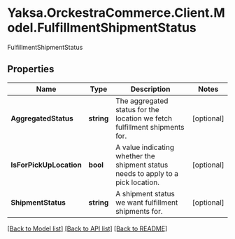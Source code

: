 # Yaksa.OrckestraCommerce.Client.Model.FulfillmentShipmentStatus
FulfillmentShipmentStatus

## Properties

Name | Type | Description | Notes
------------ | ------------- | ------------- | -------------
**AggregatedStatus** | **string** | The aggregated status for the location we fetch fulfillment shipments for. | [optional] 
**IsForPickUpLocation** | **bool** | A value indicating whether the shipment status needs to apply to a pick location. | [optional] 
**ShipmentStatus** | **string** | A shipment status we want fulfillment shipments for. | [optional] 

[[Back to Model list]](../README.md#documentation-for-models) [[Back to API list]](../README.md#documentation-for-api-endpoints) [[Back to README]](../README.md)

